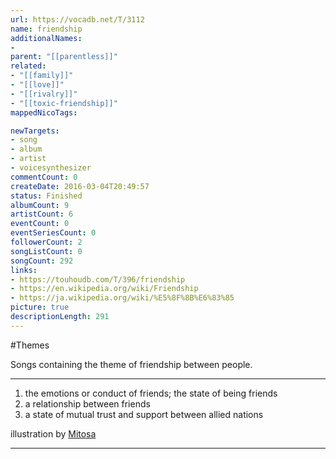 ```yaml
---
url: https://vocadb.net/T/3112
name: friendship
additionalNames: 
- 
parent: "[[parentless]]"
related:
- "[[family]]"
- "[[love]]"
- "[[rivalry]]"
- "[[toxic-friendship]]"
mappedNicoTags:

newTargets:
- song
- album
- artist
- voicesynthesizer
commentCount: 0
createDate: 2016-03-04T20:49:57
status: Finished
albumCount: 9
artistCount: 6
eventCount: 0
eventSeriesCount: 0
followerCount: 2
songListCount: 0
songCount: 292
links: 
- https://touhoudb.com/T/396/friendship
- https://en.wikipedia.org/wiki/Friendship
- https://ja.wikipedia.org/wiki/%E5%8F%8B%E6%83%85
picture: true
descriptionLength: 291
---
```


#Themes

Songs containing the theme of friendship between people.
___
1. the emotions or conduct of friends; the state of being friends
2. a relationship between friends
3. a state of mutual trust and support between allied nations

illustration by [Mitosa](https://www.pixiv.net/member.php?id=25293)

---

